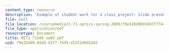 ```yaml
---
content_type: resource
description: 'Example of student work for a class project: slide presentation on '
file: null
file_location: /coursemedia/2-71-optics-spring-2009/f9e320d9691043f77445e5251d0d2a93_MIT2_71S09_sw03.pdf
file_type: application/pdf
resourcetype: Document
title: MIT2_71S09_sw03.pdf
uid: f9e320d9-6910-43f7-7445-e5251d0d2a93
---
```

